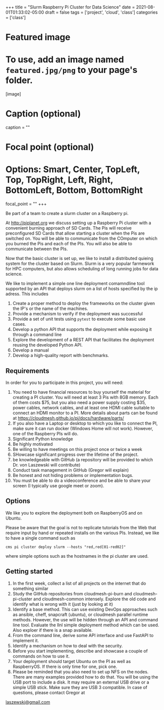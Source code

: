+++
title = "Slurm Raspberry Pi Cluster for Data Science"
date = 2021-08-01T01:33:02-05:00
draft = false
tags = ['project', 'cloud', 'class']
categories = ['class']

# Featured image
# To use, add an image named `featured.jpg/png` to your page's folder. 
[image]
  # Caption (optional)
  caption = ""
  # Focal point (optional)
  # Options: Smart, Center, TopLeft, Top, TopRight, Left, Right, BottomLeft, Bottom, BottomRight
  focal_point = ""
+++

Be part of a team to create a slurm cluster on a Raspberry pi.

At <http://piplanet.org> we discuss setting up a Raspberry Pi
cluster with a convenient burning approach of SD Cards. The Pis will
receive preconfigured SD Cards that allow starting a cluster when the
Pis are switched on. You will be able to communicate from the COmputer
on which you burned the Pis and each of the PIs. You will also be able
to communicate between the PIs.

Now that the basic cluster is set up, we like to install a distributed
quieing system for the cluster based on Slurm. Slurm is a very popular
farmework for HPC computers, but also allows scheduling of long
running jobs for data science.

We like to implement a simple one line deployment comamndline tool supported by an API that deploys slurm on a list of hosts specified by the ip adress. This includes 

1. Create a proper method to deploy the frameworks on the cluster
given the IP's or the name of the machines.
2. Provide a mechanism to verify if the deployment was successful
3. Provide a set of unit tests using `pytest` to execute some basic use cases.
4. Develop a python API that supports the deployment while exposing it through a command line
5. Explore the development of a REST API that facilitates the deployment reusing the developed Python API.
6. Develop a manual
7. Develop a high-quality report with benchmarks.


## Requirements

In order for you to participate in this project, you will need:

1. You need to have financial resources to buy yourself the material for creating a PI cluster. You will need at least 3 Pis with 8GB memory. Each of them costs $75, but you also need a power supply costing $35, power cables, network cables, and at least one HDMI cable suitable to connect an HDMI monitor to a PI. More details about parts can be found at <https://cloudmesh.github.io/pi/docs/hardware/parts/>
2. If you also have a Laptop or desktop to which you like to connect the PI, make sure it can run docker (Windows Home will not work). However, one of the Raspberry PIs will do.
2. Significant Python knowledge
3. Be highly motivated
4. Be willing to have meetings on this project once or twice a week
5. SHowcase significant progress over the lifetime of the project.
6. be knowledgeable with GitHub (a repository will be provided to which
   Dr. von Laszewski will contribute)
7. Conduct task management in GitHub (Gregor will explain)
8. Be honest and not hiding problems or implementation bugs.
9. You must be able to do a videoconference and be able to share your screen (I typically use google meet or zoom).

## Options

We like you to explore the deployment both on RaspberryOS and on Ubuntu.

Please be aware that the goal is not to replicate tutorials from the Web that require input by hand or repeated installs on the various PIs. Instead, we like to have  a single command such as

```cms pi cluster deploy slurm --hosts "red,red[01-red02]"```

where simple options such as the hostnames in the pi cluster are used.


## Getting started

1. In the first week, collect a list of all projects on the internet that do something similar
2. Study the GitHub repositories from cloudmesh-pi-burn and cloudmesh-pi-cluster and cloudmesh-common intensely. Explore the old code and identify what is wrong with it (just by looking at it)
3. Identify a base method. This can use existing DevOps approaches such as ansible, cheff, snapcraft (ubuntu), or cloudmesh parallel runtime methods. However, the use will be hidden through an API and command line tool. Evaluate the llnl simple deployment method which can be used. Also exploer if there is a snap available.
4. From the command line, derive some API interface and use FastAPI to
   implement it.
5. Identify a mechanism on how to deal with the security.
6. Before you start implementing, describe and showcase a couple of commands on how to use it.
7. Your deployment should target Ubuntu on the PI as well as RaspberryOS. If there is only time for one, pick one.
8. Please be reminded that you also need to set up NFS on the nodes. There are many examples provided how to do that. You will be using the USB port to include a disk. It may require an external USB drive or a simple USB stick. Make sure they are USB 3 compatible.
In case of questions, please contact Gregor at

laszewski@gmail.com


